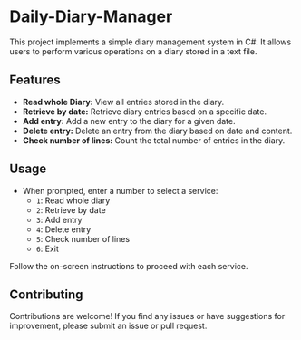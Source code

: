 # Daily-Diary-Manager

This project implements a simple diary management system in C#. It allows users to perform various operations on a diary stored in a text file.

## Features

- **Read whole Diary:** View all entries stored in the diary.
- **Retrieve by date:** Retrieve diary entries based on a specific date.
- **Add entry:** Add a new entry to the diary for a given date.
- **Delete entry:** Delete an entry from the diary based on date and content.
- **Check number of lines:** Count the total number of entries in the diary.


## Usage

- When prompted, enter a number to select a service:
  - `1`: Read whole diary
  - `2`: Retrieve by date
  - `3`: Add entry
  - `4`: Delete entry
  - `5`: Check number of lines
  - `6`: Exit

Follow the on-screen instructions to proceed with each service.

## Contributing

Contributions are welcome! If you find any issues or have suggestions for improvement, please submit an issue or pull request.
